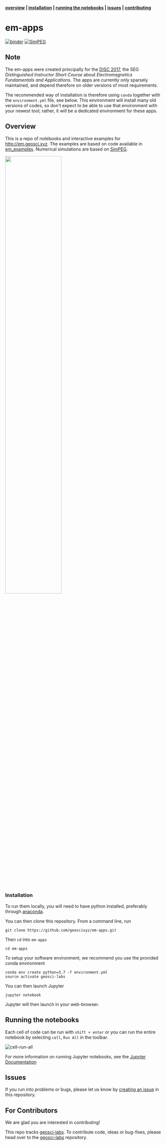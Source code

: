 **[overview](#overview) | [installation](#installation) | [running the notebooks](#running-the-notebooks) | [issues](#issues) | [contributing](#for-contributors)**

# em-apps
[![binder](https://mybinder.org/badge.svg)](https://mybinder.org/v2/gh/geoscixyz/em-apps/main?filepath=index.ipynb)
[![SimPEG](https://img.shields.io/badge/powered%20by-SimPEG-blue.svg)](http://simpeg.xyz)

## Note

The em-apps were created principally for the
[DISC 2017](https://disc2017.geosci.xyz/), the SEG *Distinguished Instructor
Short Course* about *Electromagnetics Fundamentals and Applications*. The apps
are currently only sparsely maintained, and depend therefore on older versions
of most requirements.

The recommended way of installation is therefore using `conda` together with
the `environment.yml` file, see below. This environment will install many old
versions of codes, so don't expect to be able to use that environment with your
newest tool; rather, it will be a dedicated environment for these apps.

## Overview

This is a repo of notebooks and interactive examples for http://em.geosci.xyz. The examples are based on code available in
[em_examples](http://github.com/geoscixyz/em_examples). Numerical simulations are based on [SimPEG](http://simpeg.xyz).

<img src="https://em.geosci.xyz/_images/DC_LayeredEarth_notebook.png" width=60% align="center">


### Installation

To run them locally, you will need to have python installed, preferably through [anaconda](https://www.anaconda.com/download/).

You can then clone this repository. From a command line, run

```
git clone https://github.com/geoscixyz/em-apps.git
```

Then `cd` into `em-apps`

```
cd em-apps
```

To setup your software environment, we recommend you use the provided conda environment

```
conda env create python=3.7 -f environment.yml
source activate geosci-labs
```

You can then launch Jupyter
```
jupyter notebook
```

Jupyter will then launch in your web-browser.

## Running the notebooks

Each cell of code can be run with `shift + enter` or you can run the entire notebook by selecting `cell`, `Run All` in the toolbar.

![cell-run-all](https://em.geosci.xyz/_images/run_all_cells.png)

For more information on running Jupyter notebooks, see the [Jupyter Documentation](https://jupyter.readthedocs.io/en/latest/)

## Issues

If you run into problems or bugs, please let us know by [creating an issue](https://github.com/geoscixyz/em-apps/issues/new) in this repository.

## For Contributors

We are glad you are interested in contributing! 

This repo tracks [geosci-labs](https://github.com/geoscixyz/geosci-labs). To contribute code, ideas or bug-fixes, please head over to the [geosci-labs](https://github.com/geoscixyz/geosci-labs) repository. 

